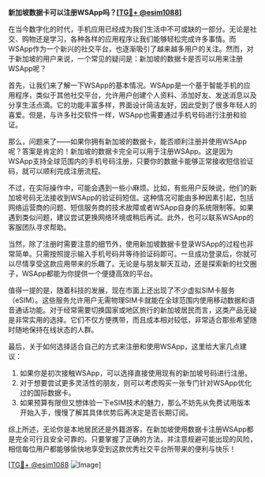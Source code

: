 **新加坡数据卡可以注册WSApp吗？[[TG💪+ @esim1088](https://t.me/s/esim1088)]**

在当今数字化的时代，手机应用已经成为我们生活中不可或缺的一部分。无论是社交、购物还是学习，各种各样的应用程序让我们能够轻松完成许多事情。而WSApp作为一个新兴的社交平台，也逐渐吸引了越来越多用户的关注。然而，对于新加坡的用户来说，一个常见的疑问是：新加坡的数据卡是否可以用来注册WSApp呢？

首先，让我们来了解一下WSApp的基本情况。WSApp是一个基于智能手机的应用程序，类似于其他社交平台，允许用户创建个人资料、添加好友、发送消息以及分享生活点滴。它的功能丰富多样，界面设计简洁友好，因此受到了很多年轻人的喜爱。但是，与许多社交软件一样，WSApp也需要通过手机号码进行注册和验证。

那么，问题来了——如果你拥有新加坡的数据卡，能否顺利注册并使用WSApp呢？答案是肯定的！新加坡的数据卡完全可以用于注册WSApp。这是因为WSApp支持全球范围内的手机号码注册，只要你的数据卡能够正常接收短信验证码，就可以顺利完成注册流程。

不过，在实际操作中，可能会遇到一些小麻烦。比如，有些用户反映说，他们的新加坡号码无法接收到WSApp的验证码短信。这种情况可能由多种因素引起，包括网络运营商的问题、短信服务商的技术故障或者WSApp自身的系统限制等。如果遇到类似问题，建议尝试更换网络环境或稍后再试。此外，也可以联系WSApp的客服团队寻求帮助。

当然，除了注册时需要注意的细节外，使用新加坡数据卡登录WSApp的过程也非常简单。只需按照提示输入手机号码并等待验证码即可。一旦成功登录后，你就可以尽情享受这款应用带来的乐趣了。无论是与朋友聊天互动，还是探索新的社交圈子，WSApp都能为你提供一个便捷高效的平台。

值得一提的是，随着科技的发展，现在市面上还出现了不少虚拟SIM卡服务（eSIM）。这些服务允许用户无需物理SIM卡就能在全球范围内使用移动数据和语音通话功能。对于经常需要切换国家或地区旅行的新加坡居民而言，这类产品无疑是非常实用的选择。它们不仅方便携带，而且成本相对较低，非常适合那些希望随时随地保持在线状态的人群。

最后，关于如何选择适合自己的方式来注册和使用WSApp，这里给大家几点建议：

1. 如果你是初次接触WSApp，可以选择直接使用现有的新加坡号码进行注册。
2. 对于想要尝试更多灵活性的朋友，则可以考虑购买一张专门针对WSApp优化过的国际数据卡。
3. 如果预算有限但又想体验一下eSIM技术的魅力，那么不妨先从免费试用版本开始入手，慢慢了解其具体优势后再决定是否长期订阅。

综上所述，无论你是本地居民还是外籍游客，在新加坡使用数据卡注册WSApp都是完全可行且安全可靠的。只要掌握了正确的方法，并注意规避可能出现的风险，相信每位用户都能够愉快地享受到这款优秀社交平台所带来的便利与快乐！

[[TG💪+ @esim1088](https://t.me/s/esim1088) ![Image](https://i.postimg.cc/4NQfJmqS/Snipaste-2025-05-13-00-14-12.png)]